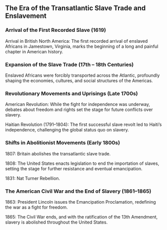 ## The Era of the Transatlantic Slave Trade and Enslavement

### Arrival of the First Recorded Slave (1619)
Arrival in British North America: The first recorded arrival of enslaved Africans in Jamestown, Virginia, marks the beginning of a long and painful chapter in American history.

### Expansion of the Slave Trade (17th – 18th Centuries)
Enslaved Africans were forcibly transported across the Atlantic, profoundly shaping the economies, cultures, and social structures of the Americas.

### Revolutionary Movements and Uprisings (Late 1700s)
American Revolution: While the fight for independence was underway, debates about freedom and rights set the stage for future conflicts over slavery.

Haitian Revolution (1791–1804): The first successful slave revolt led to Haiti’s independence, challenging the global status quo on slavery.

### Shifts in Abolitionist Movements (Early 1800s)
1807: Britain abolishes the transatlantic slave trade.

1808: The United States enacts legislation to end the importation of slaves, setting the stage for further resistance and eventual emancipation.

1831: Nat Turner Rebellion.

### The American Civil War and the End of Slavery (1861–1865)
1863: President Lincoln issues the Emancipation Proclamation, redefining the war as a fight for freedom.

1865: The Civil War ends, and with the ratification of the 13th Amendment, slavery is abolished throughout the United States.
